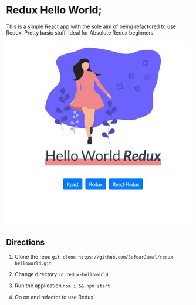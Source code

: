 # Redux Hello World;

This is a simple React app with the sole aim of being refactored to use Redux. Pretty basic stuff. Ideal for Absolute Redux beginners.

<p align="center">
  <img src="./public/screenshot.jpg" width="650" alt='Redux in Action'>
</p>

## Directions

1. Clone the repo
   `git clone https://github.com/SafdarJamal/redux-helloworld.git`

2. Change directory
   `cd redux-helloworld`

3. Run the application
   `npm i && npm start`

4. Go on and refactor to use Redux!

